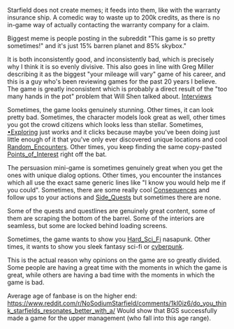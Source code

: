 Starfield does not create memes; it feeds into them, like with the warranty insurance ship. A comedic way to waste up to 200k credits, as there is no in-game way of actually contacting the warranty company for a claim.

Biggest meme is people posting in the subreddit "This game is so pretty sometimes!" and it's just 15% barren planet and 85% skybox."

It is both inconsistently good, and inconsistently bad, which is precisely why I think it is so evenly divisive. This also goes in line with Greg Miller describing it as the biggest "your mileage will vary" game of his career, and this is a guy who's been reviewing games for the past 20 years I believe. 
The game is greatly inconsistent which is probably a direct result of the "too many hands in the pot" problem that Will Shen talked about. [Interviews](Interviews.md)

Sometimes, the game looks genuinely stunning. Other times, it can look pretty bad. Sometimes, the character models look great as well, other times you got the crowd citizens which looks less than stellar. Sometimes, [•Exploring](•Exploring.md) just works and it clicks because maybe you've been doing just little enough of it that you've only ever discovered unique locations and cool [Random_Encounters](Random_Encounters.md). Other times, you keep finding the same copy-pasted [Points_of_Interest](Points_of_Interest.md) right off the bat.

The persuasion mini-game is sometimes genuinely great when you get the ones with unique dialog options. Other times, you encounter the instances which all use the exact same generic lines like "I know you would help me if you could". Sometimes, there are some really cool [Consequences](Consequences.md) and follow ups to your actions and [Side_Quests](Side_Quests.md) but sometimes there are none.

Some of the quests and questlines are genuinely great content, some of them are scraping the bottom of the barrel. Some of the interiors are seamless, but some are locked behind loading screens.

Sometimes, the game wants to show you [Hard_Sci_Fi](Hard_Sci_Fi.md) nasapunk. Other times, it wants to show you sleek fantasy sci-fi or [cyberpunk](Neon_City.md). 

This is the actual reason why opinions on the game are so greatly divided. Some people are having a great time with the moments in which the game is great, while others are having a bad time with the moments in which the game is bad.

Average age of fanbase is on the higher end: https://www.reddit.com/r/NoSodiumStarfield/comments/1kl0iz6/do_you_think_starfields_resonates_better_with_a/
Would show that BGS successfully made a game for the upper management (who fall into this age range).